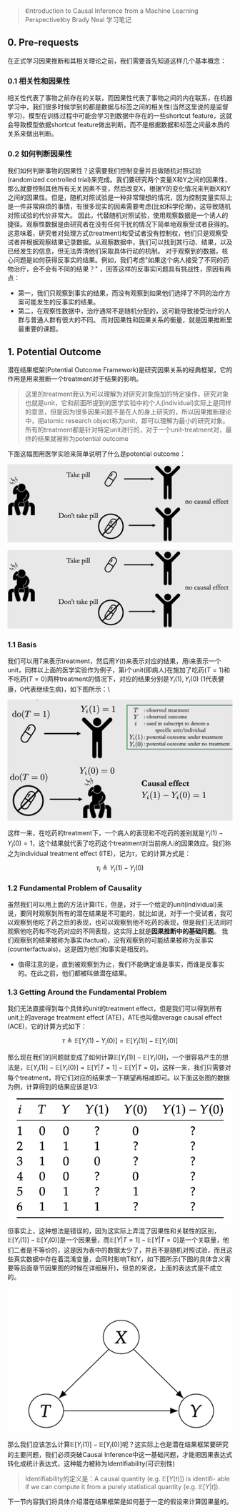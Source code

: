 >《Introduction to Causal Inference from a Machine Learning Perspective》by Brady Neal 学习笔记

## 0. Pre-requests
在正式学习因果推断和其相关理论之前，我们需要首先知道这样几个基本概念：
### 0.1 相关性和因果性
相关性代表了事物之前存在的关联，而因果性代表了事物之间的内在联系，在机器学习中，我们很多时候学到的都是数据与标签之间的相关性(当然这里说的是监督学习)，模型在训练过程中可能会学习到数据中存在的一些shortcut feature，这就会导致模型依据shortcut feature做出判断，而不是根据数据和标签之间最本质的关系来做出判断。
### 0.2 如何判断因果性
我们如何判断事物的因果性？这需要我们控制变量并且做随机对照试验(randomized controlled trial)来完成。我们要研究两个变量X和Y之间的因果性，那么就要控制其他所有无关因素不变，然后改变X，根据Y的变化情况来判断X和Y之间的因果性。但是，随机对照试验是一种非常理想的情况，因为控制变量实际上是一件非常麻烦的事情，有很多现实的因素需要考虑(比如科学伦理)，这导致随机对照试验的代价非常大。
因此，代替随机对照试验，使用观察数据是一个诱人的捷径。观察性数据是由研究者在没有任何干扰的情况下简单地观察受试者获得的。这意味着，研究者对处理方式(treatment)和受试者没有控制权，他们只是观察受试者并根据观察结果记录数据。从观察数据中，我们可以找到其行动、结果，以及已经发生的信息，但无法弄清他们采取具体行动的机制。
对于观察到的数据，核心问题是如何获得反事实的结果。例如，我们考虑"如果这个病人接受了不同的药物治疗，会不会有不同的结果？" ，回答这样的反事实问题具有挑战性，原因有两点：
- 第一，我们只观察到事实的结果，而没有观察到如果他们选择了不同的治疗方案可能发生的反事实的结果。
- 第二，在观察性数据中，治疗通常不是随机分配的，这可能导致接受治疗的人群与普通人群有很大的不同。
而对因果性和因果关系的衡量，就是因果推断里最重要的课题。

## 1. Potential Outcome
潜在结果框架(Potential Outcome Framework)是研究因果关系的经典框架，它的作用是用来推断一个treatment对于结果的影响。

> 这里的treatment我认为可以理解为对研究对象施加的特定操作，研究对象也就是unit，它和前面所提到的医学实验中的个人(individual)实际上是同样的意思，但是因为很多因果问题不是在人的身上研究的，所以因果推断理论中，把atomic research object称为unit，即可以理解为最小的研究对象。
> 所有的treatment都是针对特定unit进行的，对于一个unit-treatment对，最终的结果就被称为potential outcome

下面这幅图用医学实验来简单说明了什么是potential outcome：

![](resources/Pasted%20image%2020230129120909.png)

![](resources/Pasted%20image%2020230129120909.png)

### 1.1 Basis
我们可以用$T$来表示treatment，然后用$Y(t)$来表示对应的结果，用i来表示一个unit，同样以上面的医学实验作为例子，第i个unit(即病人)在施加了吃药($T=1$)和不吃药($T=0$)两种treatment的情况下，对应的结果分别是$Y_i(1), Y_i(0)$ (1代表健康，0代表继续生病)，如下图所示：\

![](resources/Pasted%20image%2020230129152415.png)


这样一来，在吃药的treatment下，一个病人的表现和不吃药的差别就是$Y_i(1)- Y_i(0)=1$，这个结果就代表了吃药这个treatment对当前病人i的因果效应。我们称之为individual treatment effect (ITE)，记为$\tau$，它的计算方式是：

$$
\tau_i \triangleq Y_i(1)-Y_i(0)
$$

### 1.2 Fundamental Problem of Causality
虽然我们可以用上面的方法计算ITE，但是，对于一个给定的unit(individual)来说，要同时观察到所有的潜在结果是不可能的，就比如说，对于一个受试者，我可以观察到他吃了药之后的表现，也可以观察到他不吃药的表现，但是我们无法同时观察他吃药和不吃药对应的不同表现，这实际上就是**因果推断中的基础问题**。
我们观察到的结果被称为事实(factual)，没有观察到的可能结果被称为反事实(counterfactuals)，这是因为他们和事实是相反的。
- 值得注意的是，直到被观察到为止，我们不能确定谁是事实，而谁是反事实的。在此之前，他们都被叫做潜在结果。

### 1.3 Getting Around the Fundamental Problem
我们无法直接得到每个具体的unit的treatment effect，但是我们可以得到所有unit上的average treatment effect (ATE)，ATE也叫做average causal effect (ACE)，它的计算方式如下：

$$
\tau \triangleq\mathbb{E}[Y_i(1)-Y_i(0)]=\mathbb{E}[Y_i(1)]-\mathbb{E}[Y_i(0)]
$$

那么现在我们的问题就变成了如何计算$\mathbb{E}[Y_i(1)]-\mathbb{E}[Y_i(0)]$，一个很容易产生的想法是，$\mathbb{E}[Y_i(1)]-\mathbb{E}[Y_i(0)]=\mathbb{E}[Y|T=1]-\mathbb{E}[Y|T=0]$，这样一来，我们只需要对每个treatment，将它们对应的结果求一下期望再相减即可。以下面这张图的数据为例，计算得到的结果应该是1/3:
![](resources/Pasted%20image%2020230131231505.png)
但事实上，这种想法是错误的，因为这实际上弄混了因果性和关联性的区别，$\mathbb{E}[Y_i(1)]-\mathbb{E}[Y_i(0)]$是一个因果量，而$\mathbb{E}[Y|T=1]-\mathbb{E}[Y|T=0]$是一个关联量，他们二者是不等价的，这是因为表中的数据太少了，并且不是随机对照试验，而且这些真实数据中存在着混淆变量，会同时影响T和Y，如下图所示(下图的具体含义需要等后面章节因果图的时候在详细展开)，但总的来说，上面的表达式是不成立的。

![](resources/Pasted%20image%2020230131231921.png)

那么我们应该怎么计算$\mathbb{E}[Y_i(1)]-\mathbb{E}[Y_i(0)]$呢？这实际上也是潜在结果框架要研究的主要问题，我们必须突破Causal Inference中这一基础问题，才能把因果表达式转化成统计表达式，这种能力被称为Identifiability(可识别性)

> Identifiability的定义是：A causal quantity (e.g. $\mathbb{E}[Y(t)]$) is identifi- able if we can compute it from a purely statistical quantity (e.g. $\mathbb{E}[Y|t]$).

下一节内容我们将具体介绍潜在结果框架是如何基于一定的假设来计算因果量的。



